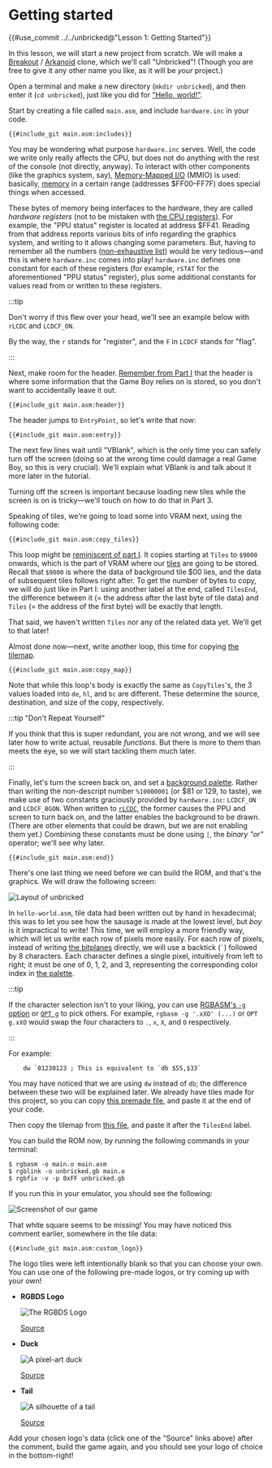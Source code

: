 # Getting started

{{#use_commit ../../unbricked@"Lesson 1: Getting Started"}}

In this lesson, we will start a new project from scratch.
We will make a [Breakout](https://en.wikipedia.org/wiki/Breakout_%28video_game%29) / [Arkanoid](https://en.wikipedia.org/wiki/Arkanoid) clone, which we'll call "Unbricked"!
(Though you are free to give it any other name you like, as it will be _your_ project.)

Open a terminal and make a new directory (`mkdir unbricked`), and then enter it (`cd unbricked`), just like you did for ["Hello, world!"](../part1/hello_world.md).

Start by creating a file called `main.asm`, and include `hardware.inc` in your code.

```rgbasm,linenos,start={{#line_no_of "" @GIT@/main.asm:includes}}
{{#include_git main.asm:includes}}
```

You may be wondering what purpose `hardware.inc` serves.
Well, the code we write only really affects the CPU, but does not do anything with the rest of the console (not directly, anyway).
To interact with other components (like the graphics system, say), [Memory-Mapped <abbr title="Input/Output">I/O</abbr>](https://en.wikipedia.org/wiki/Memory-mapped_I/O) (MMIO) is used: basically, [memory](../part1/memory.md) in a certain range (addresses $FF00–FF7F) does special things when accessed.

These bytes of memory being interfaces to the hardware, they are called _hardware registers_ (not to be mistaken with [the CPU registers](../part1/registers.md)).
For example, the "PPU status" register is located at address $FF41.
Reading from that address reports various bits of info regarding the graphics system, and writing to it allows changing some parameters.
But, having to remember all the numbers ([non-exhaustive list](https://gbdev.io/pandocs/Power_Up_Sequence.html#hardware-registers)) would be very tedious—and this is where `hardware.inc` comes into play!
`hardware.inc` defines one constant for each of these registers (for example, `rSTAT` for the aforementioned "PPU status" register), plus some additional constants for values read from or written to these registers.

:::tip

Don't worry if this flew over your head, we'll see an example below with `rLCDC` and `LCDCF_ON`.

By the way, the `r` stands for "register", and the `F` in `LCDCF` stands for "flag".

:::

Next, make room for the header.
[Remember from Part Ⅰ](../part1/header.md) that the header is where some information that the Game Boy relies on is stored, so you don't want to accidentally leave it out.

```rgbasm,linenos,start={{#line_no_of "" @GIT@/main.asm:header}}
{{#include_git main.asm:header}}
```

The header jumps to `EntryPoint`, so let's write that now:

```rgbasm,linenos,start={{#line_no_of "" @GIT@/main.asm:entry}}
{{#include_git main.asm:entry}}
```

The next few lines wait until "VBlank", which is the only time you can safely turn off the screen (doing so at the wrong time could damage a real Game Boy, so this is very crucial).
We'll explain what VBlank is and talk about it more later in the tutorial.

Turning off the screen is important because loading new tiles while the screen is on is tricky—we'll touch on how to do that in Part 3.

Speaking of tiles, we're going to load some into VRAM next, using the following code:

```rgbasm,linenos,start={{#line_no_of "" @GIT@/main.asm:copy_tiles}}
{{#include_git main.asm:copy_tiles}}
```

This loop might be [reminiscent of part Ⅰ](../part1/jumps.md#conditional-jumps).
It copies starting at `Tiles` to `$9000` onwards, which is the part of VRAM where our [tiles](../part1/tiles.md) are going to be stored.
Recall that `$9000` is where the data of background tile $00 lies, and the data of subsequent tiles follows right after.
To get the number of bytes to copy, we will do just like in Part Ⅰ: using another label at the end, called `TilesEnd`, the difference between it (= the address after the last byte of tile data) and `Tiles` (= the address of the first byte) will be exactly that length.

That said, we haven't written `Tiles` nor any of the related data yet.
We'll get to that later!

Almost done now—next, write another loop, this time for copying [the tilemap](../part1/tilemap.md).

```rgbasm,linenos,start={{#line_no_of "" @GIT@/main.asm:copy_map}}
{{#include_git main.asm:copy_map}}
```

Note that while this loop's body is exactly the same as `CopyTiles`'s, the 3 values loaded into `de`, `hl`, and `bc` are different.
These determine the source, destination, and size of the copy, respectively.

:::tip "Don't Repeat Yourself"

If you think that this is super redundant, you are not wrong, and we will see later how to write actual, reusable _functions_.
But there is more to them than meets the eye, so we will start tackling them much later.

:::

Finally, let's turn the screen back on, and set a [background palette](../part1/palettes.md).
Rather than writing the non-descript number `%10000001` (or $81 or 129, to taste), we make use of two constants graciously provided by `hardware.inc`: `LCDCF_ON` and `LCDCF_BGON`.
When written to [`rLCDC`](https://gbdev.io/pandocs/LCDC), the former causes the PPU and screen to turn back on, and the latter enables the background to be drawn.
(There are other elements that could be drawn, but we are not enabling them yet.)
Combining these constants must be done using `|`, the _binary "or"_ operator; we'll see why later.

```rgbasm,linenos,start={{#line_no_of "" @GIT@/main.asm:end}}
{{#include_git main.asm:end}}
```

There's one last thing we need before we can build the ROM, and that's the graphics.
We will draw the following screen:

![Layout of unbricked](../assets/part2/img/tilemap.png)

In `hello-world.asm`, tile data had been written out by hand in hexadecimal; this was to let you see how the sausage is made at the lowest level, but _boy_ is it impractical to write!
This time, we will employ a more friendly way, which will let us write each row of pixels more easily.
For each row of pixels, instead of writing [the bitplanes](../part1/tiles.md#encoding) directly, we will use a backtick (`` ` ``) followed by 8 characters.
Each character defines a single pixel, intuitively from left to right; it must be one of 0, 1, 2, and 3, representing the corresponding color index in [the palette](../part1/palettes.md).

:::tip

If the character selection isn't to your liking, you can use [RGBASM's `-g` option](https://rgbds.gbdev.io/docs/v0.5.2/rgbasm.1#g) or [`OPT g`](https://rgbds.gbdev.io/docs/v0.5.2/rgbasm.5/#Changing_options_while_assembling) to pick others.
For example, `rgbasm -g '.xXO' (...)` or `OPT g.xXO` would swap the four characters to `.`, `x`, `X`, and `O` respectively.

:::

For example:

```rgbasm
	dw `01230123 ; This is equivalent to `db $55,$33`
```

You may have noticed that we are using `dw` instead of `db`; the difference between these two will be explained later.
We already have tiles made for this project, so you can copy [this premade file](tileset.asm), and paste it at the end of your code.

Then copy the tilemap from [this file](tilemap.asm), and paste it after the `TilesEnd` label.

You can build the ROM now, by running the following commands in your terminal:

```console
$ rgbasm -o main.o main.asm
$ rgblink -o unbricked.gb main.o
$ rgbfix -v -p 0xFF unbricked.gb
```

If you run this in your emulator, you should see the following:

![Screenshot of our game](../assets/part2/img/screenshot.png)

That white square seems to be missing!
You may have noticed this comment earlier, somewhere in the tile data:

```rgbasm,linenos,start={{#line_no_of "" @GIT@/main.asm:custom_logo}}
{{#include_git main.asm:custom_logo}}
```

The logo tiles were left intentionally blank so that you can choose your own.
You can use one of the following pre-made logos, or try coming up with your own!

- **RGBDS Logo**

  ![The RGBDS Logo](../assets/part2/img/rgbds.png)

  [Source](rgbds.asm)

- **Duck**

  ![A pixel-art duck](../assets/part2/img/duck.png)

  [Source](duck.asm)

- **Tail**

  ![A silhouette of a tail](../assets/part2/img/tail.png)

  [Source](tail.asm)

Add your chosen logo's data (click one of the "Source" links above) after the comment, build the game again, and you should see your logo of choice in the bottom-right!
